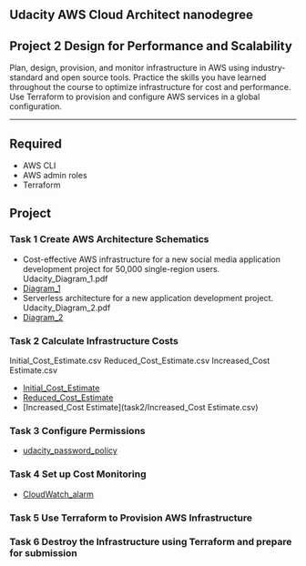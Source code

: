 ## Udacity AWS Cloud Architect nanodegree

## Project 2  Design for Performance and Scalability


Plan, design, provision, and monitor infrastructure in AWS using industry-standard and open source tools. Practice the skills you have learned throughout the course to optimize infrastructure for cost and performance. Use Terraform to provision and configure AWS services in a global configuration.

---

## Required 

- AWS CLI
- AWS admin roles
- Terraform



## Project  

### Task 1 Create AWS Architecture Schematics 

- Cost-effective AWS infrastructure for a new social media application development project for 50,000 single-region users. Udacity_Diagram_1.pdf
- [Diagram_1](task1/Udacity_Diagram_1.pdf)
- Serverless architecture for a new application development project. Udacity_Diagram_2.pdf
- [Diagram_2](task1/Udacity_Diagram_2.pdf)
### Task 2 Calculate Infrastructure Costs

Initial_Cost_Estimate.csv  Reduced_Cost_Estimate.csv Increased_Cost Estimate.csv 
- [Initial_Cost_Estimate](task2/Initial_Cost_Estimate.csv)
- [Reduced_Cost_Estimate](task2/Reduced_Cost_Estimate.csv)
- [Increased_Cost Estimate](task2/Increased_Cost Estimate.csv)
### Task 3 Configure Permissions
- [udacity_password_policy](task3/udacity_password_policy.png)
### Task 4 Set up Cost Monitoring
- [CloudWatch_alarm](task4/CloudWatch_alarm.png)
### Task 5 Use Terraform to Provision AWS Infrastructure

### Task 6 Destroy the Infrastructure using Terraform and prepare for submission
